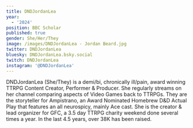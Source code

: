```yaml
---
title: DNDJordanLea
year:
  - '2024'
position: BBC Scholar
published: true
gender: She/Her/They
image: /images/DNDJordanLea - Jordan Beard.jpg
twitter: DNDJordanLea
bluesky: DNDJordanLea.bsky.social
twitch: DNDJordanLea
instagram: '@DNDJordanLea'
---
```


DNDJordanLea (She/They) is a demi/bi, chronically ill/pain, award winning TTRPG Content Creator, Performer & Producer. She regularly streams on her channel comparing aspects of Video Games back to TTRPGs. They are the storyteller for Ampistrano, an Award Nominated Homebrew D\&D Actual Play that features an all neurospicy, mainly Ace cast.  She is the creator & lead organizer for GFC, a 3.5 day TTRPG charity weekend done several times a year. In the last 4.5 years, over 38K has been raised. 
